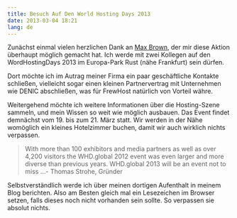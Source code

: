 ```yaml
---
title: Besuch Auf Den World Hosting Days 2013
date: 2013-03-04 18:21
lang: de
---
```


Zunächst einmal vielen herzlichen Dank an [Max Brown][1], der mir diese Aktion überhaupt möglich gemacht hat. Ich werde mit zwei Kollegen auf den WordHostingDays 2013 im Europa-Park Rust (nähe Frankfurt) sein dürfen.

Dort möchte ich im Autrag meiner Firma ein paar geschäftliche Kontakte schließen, vielleicht sogar einen kleinen Partnervertrag mit Unternehmen wie DENIC abschließen, was für FrewHost natürlich von Vorteil währe.

Weitergehend möchte ich weitere Informationen über die Hosting-Szene sammeln, und mein Wissen so weit wie möglich ausbauen. Das Event findet demnächst vom 19. bis zum 21. März statt. Wir werden in der Nähe womöglich ein kleines Hotelzimmer buchen, damit wir auch wirklich nichts verpassen.

> With more than 100 exhibitors and media partners as well as over 4,200 visitors the WHD.global 2012 event was even larger and more diverse than previous years. WHD.global 2013 will be an event not to miss ...- Thomas Strohe, Gründer

Selbstverständlich werde ich über meinen dortigen Aufenthalt in meinem Blog berichten. Also am Besten gleich mal ein Lesezeichen im Browser setzen, falls dieses noch nicht vorhanden sein sollte. So verpassen sie absolut nichts.

[1]: http://www.technik-aktuell.de/
